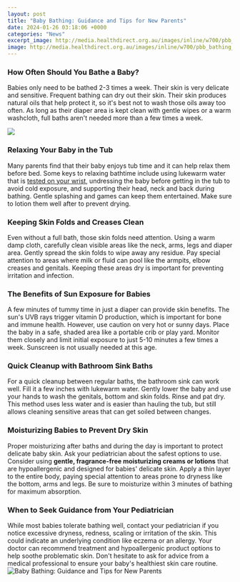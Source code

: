 ```yaml
---
layout: post
title: "Baby Bathing: Guidance and Tips for New Parents"
date: 2024-01-26 03:18:06 +0000
categories: "News"
excerpt_image: http://media.healthdirect.org.au/images/inline/w700/pbb_bathing_a_newborn-124574.png
image: http://media.healthdirect.org.au/images/inline/w700/pbb_bathing_a_newborn-124574.png
---
```


### How Often Should You Bathe a Baby?
Babies only need to be bathed 2-3 times a week. Their skin is very delicate and sensitive. Frequent bathing can dry out their skin. Their skin produces natural oils that help protect it, so it's best not to wash those oils away too often. As long as their diaper area is kept clean with gentle wipes or a warm washcloth, full baths aren't needed more than a few times a week.

![](https://blog.mamaschoiceshop.com/wp-content/uploads/sites/6/2021/06/How-To-Bathe-A-Newborn-Baby-Guide.jpg)
### Relaxing Your Baby in the Tub
Many parents find that their baby enjoys tub time and it can help relax them before bed. Some keys to relaxing bathtime include using lukewarm water that is [tested on your wrist](https://store.fi.io.vn/womens-crass-christmas-gnome-matching-family-ugly-v-neck-t-shirt/women&), undressing the baby before getting in the tub to avoid cold exposure, and supporting their head, neck and back during bathing. Gentle splashing and games can keep them entertained. Make sure to lotion them well after to prevent drying.
### Keeping Skin Folds and Creases Clean
Even without a full bath, those skin folds need attention. Using a warm damp cloth, carefully clean visible areas like the neck, arms, legs and diaper area. Gently spread the skin folds to wipe away any residue. Pay special attention to areas where milk or fluid can pool like the armpits, elbow creases and genitals. Keeping these areas dry is important for preventing irritation and infection.
### The Benefits of Sun Exposure for Babies
A few minutes of tummy time in just a diaper can provide skin benefits. The sun's UVB rays trigger vitamin D production, which is important for bone and immune health. However, use caution on very hot or sunny days. Place the baby in a safe, shaded area like a portable crib or play yard. Monitor them closely and limit initial exposure to just 5-10 minutes a few times a week. Sunscreen is not usually needed at this age.
### Quick Cleanup with Bathroom Sink Baths
For a quick cleanup between regular baths, the bathroom sink can work well. Fill it a few inches with lukewarm water. Gently lower the baby and use your hands to wash the genitals, bottom and skin folds. Rinse and pat dry. This method uses less water and is easier than hauling the tub, but still allows cleaning sensitive areas that can get soiled between changes.
### Moisturizing Babies to Prevent Dry Skin
Proper moisturizing after baths and during the day is important to protect delicate baby skin.  Ask your pediatrician about the safest options to use. Consider using **gentle, fragrance-free moisturizing creams or lotions** that are hypoallergenic and designed for babies' delicate skin. Apply a thin layer to the entire body, paying special attention to areas prone to dryness like the bottom, arms and legs. Be sure to moisturize within 3 minutes of bathing for maximum absorption.
### When to Seek Guidance from Your Pediatrician 
While most babies tolerate bathing well, contact your pediatrician if you notice excessive dryness, redness, scaling or irritation of the skin. This could indicate an underlying condition like eczema or an allergy. Your doctor can recommend treatment and hypoallergenic product options to help soothe problematic skin. Don't hesitate to ask for advice from a medical professional to ensure your baby's healthiest skin care routine.
![Baby Bathing: Guidance and Tips for New Parents](http://media.healthdirect.org.au/images/inline/w700/pbb_bathing_a_newborn-124574.png)